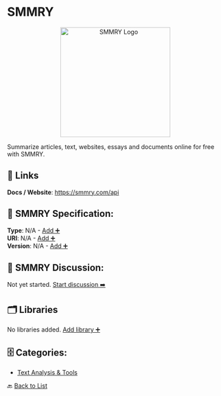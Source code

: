 # SMMRY
<p align="center">
    <img width="256" src="https://raw.githubusercontent.com/apis-list/apis-list/main/apis/smmry/logo_256x256.png" alt="SMMRY Logo"/>
</p>
Summarize articles, text, websites, essays and documents online for free with SMMRY.

##  🔗 Links
**Docs / Website**: https://smmry.com/api

## 🧬 SMMRY Specification:
**Type**: N/A - [Add ➕](https://github.com/apis-list/apis-list/edit/main/apis.yaml#L17002)  
**URI**: N/A - [Add ➕](https://github.com/apis-list/apis-list/edit/main/apis.yaml#L17002)  
**Version**: N/A - [Add ➕](https://github.com/apis-list/apis-list/edit/main/apis.yaml#L17002)

## 💬 SMMRY Discussion:
Not yet started. [Start discussion ➡️](https://github.com/apis-list/apis-list/discussions/new)

## 🗂️ Libraries

No libraries added. [Add library ➕](https://github.com/apis-list/apis-list/edit/main/apis.yaml#L17002)    


## 🗄️ Categories:
- [Text Analysis & Tools](https://github.com/apis-list/apis-list#text-analysis--tools-)

🔙  [Back to List](https://github.com/apis-list/apis-list)
